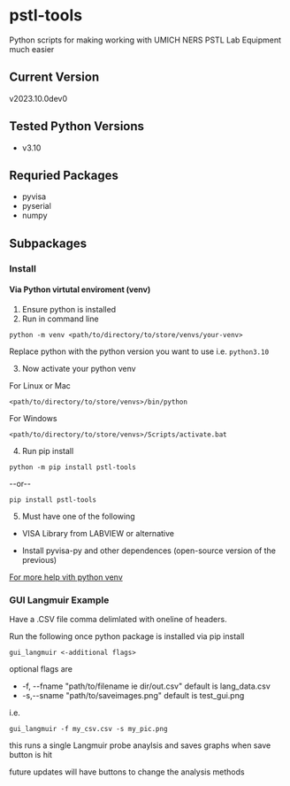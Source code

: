 # pstl-tools
Python scripts for making working with UMICH NERS PSTL Lab Equipment much easier

## Current Version
v2023.10.0dev0

## Tested Python Versions
- v3.10

## Requried Packages
- pyvisa
- pyserial
- numpy

## Subpackages
### Install
#### Via Python virtutal enviroment (venv)
1. Ensure python is installed
2. Run in command line

```
python -m venv <path/to/directory/to/store/venvs/your-venv>
```

Replace python with the python version you want to use i.e. ```python3.10```

3. Now activate your python venv

For Linux or Mac

```
<path/to/directory/to/store/venvs>/bin/python
```

For Windows

```
<path/to/directory/to/store/venvs>/Scripts/activate.bat
```

4. Run pip install

```
python -m pip install pstl-tools
```

--or--

```
pip install pstl-tools
```

5. Must have one of the following

- VISA Library from LABVIEW or alternative

- Install pyvisa-py and other dependences (open-source version of the previous)

[For more help vith python venv](https://docs.python.org/3/library/venv.html)
### GUI Langmuir Example
Have a .CSV file comma delimlated with oneline of headers.

Run the following once python package is installed via pip install

```
gui_langmuir <-additional flags>
```

optional flags are
  - -f, --fname "path/to/filename ie dir/out.csv" default is lang_data.csv 
  - -s,--sname "path/to/saveimages.png" default is test_gui.png

i.e.
```
gui_langmuir -f my_csv.csv -s my_pic.png
```

this runs a single Langmuir probe anaylsis and saves graphs when save button is hit

future updates will have buttons to change the analysis methods
